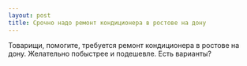 ```yaml
---
layout: post 
title: Срочно надо ремонт кондиционера в ростове на дону 
--- 
```

Товарищи, помогите, требуется ремонт кондиционера в ростове на дону. Желательно побыстрее и подешевле. Есть варианты?